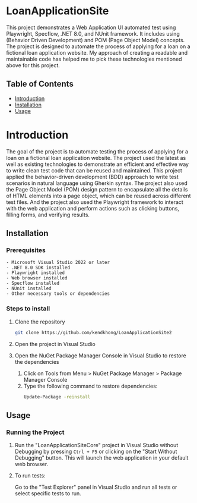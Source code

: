 # LoanApplicationSite
This project demonstrates a Web Application UI automated test using Playwright, Specflow, .NET 8.0, and NUnit framework. It includes using (Behavior Driven Development) and POM (Page Object Model) concepts. The project is designed to automate the process of applying for a loan on a fictional loan application website. My approach of creating a readable and maintainable code has helped me to pick these technologies mentioned above for this project.

## Table of Contents
- [Introduction](#introduction)
- [Installation](#installation)
- [Usage](#usage)

# Introduction
The goal of the project is to automate testing the process of applying for a loan on a fictional loan application website. The project used the latest as well as existing technologies to demonstrate an efficient and effective way to write clean test code that can be reused and maintained. This project applied the behavior-driven development (BDD) approach to write test scenarios in natural language using Gherkin syntax. The project also used the Page Object Model (POM) design pattern to encapsulate all the details of HTML elements into a page object, which can be reused across different test files. And the project also used the Playwright framework to interact with the web application and perform actions such as clicking buttons, filling forms, and verifying results.
## Installation

### Prerequisites

    - Microsoft Visual Studio 2022 or later
    - .NET 8.0 SDK installed 
    - Playwright installed
    - Web browser installed
    - Specflow installed
    - NUnit installed
    - Other necessary tools or dependencies

### Steps to install
    
1. Clone the repository
    ```bash
    git clone https://github.com/kendkhong/LoanApplicationSite2
    ```

2. Open the project in Visual Studio

3. Open the NuGet Package Manager Console in Visual Studio to restore the dependencies

      1. Click on Tools from Menu > NuGet Package Manager > Package Manager Console
      2. Type the following command to restore dependencies:
           ```bash
           Update-Package -reinstall
           ```
## Usage

### Running the Project

1. Run the "LoanApplicationSiteCore" project in Visual Studio without Debugging by pressing `Ctrl + F5` or clicking on the "Start Without Debugging" button. This will launch the web application in your default web browser.
2. To run tests:

    Go to the "Test Explorer" panel in Visual Studio and run all tests or select specific tests to run.


